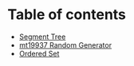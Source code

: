 # Table of contents

* [Segment Tree](README.md)
* [mt19937 Random Generator](mt19937-random-generator.md)
* [Ordered Set](ordered-set.md)
